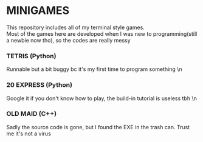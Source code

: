 # MINIGAMES
This repository includes all of my terminal style games. \
Most of the games here are developed when I was new to programming(still a newbie now tho), so the codes are really messy
### TETRIS (Python)
Runnable but a bit buggy bc it's my first time to program something \n
### 20 EXPRESS (Python)
Google it if you don't know how to play, the build-in tutorial is useless tbh \n
### OLD MAID (C++)
Sadly the source code is gone, but I found the EXE in the trash can.
Trust me it's not a virus
